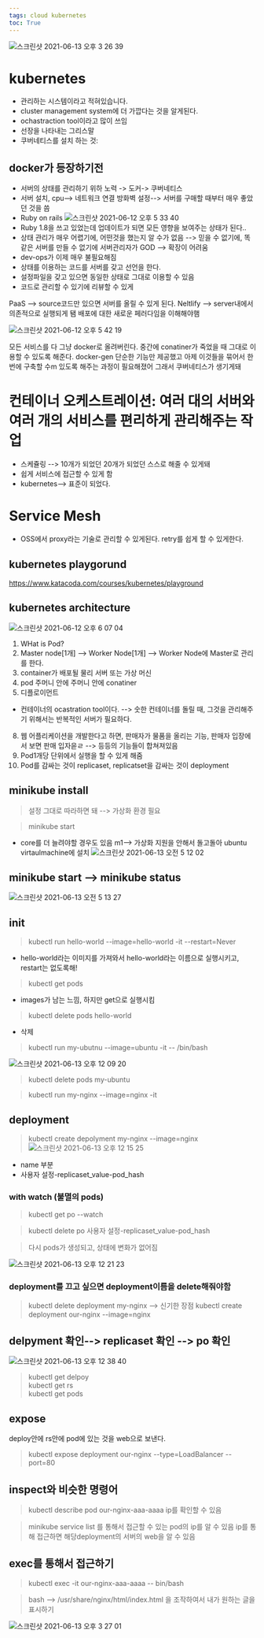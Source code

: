 ```yaml
---
tags: cloud kubernetes 
toc: True
---
```

![스크린샷 2021-06-13 오후 3 26 39](https://user-images.githubusercontent.com/67637935/121797536-c1c5fb80-cc5b-11eb-8718-77bc6f3188d2.png)
# kubernetes
* 관리하는 시스템이라고 적혀있습니다.
* cluster management system에 더 가깝다는 것을 알게된다.
* ochastraction tool이라고 많이 쓰임
* 선장을 나타내는 그리스말 
* 쿠버네티스를 설치 하는 것:
## docker가 등장하기전
* 서버의 상태를 관리하기 위하 노력 -> 도커-> 쿠버네티스
* 서버 설치, cpu--> 네트워크 연결 방화벽 설정--> 서버를 구매할 때부터 매우 좋았던 것을 씀
* Ruby on rails
![스크린샷 2021-06-12 오후 5 33 40](https://user-images.githubusercontent.com/67637935/121770458-54a35f00-cba4-11eb-8d9d-0c86c30f1d47.png)
* Ruby 1.8을 쓰고 있었는데 업데이트가 되면 모든 영향을 보여주는 상태가 된다..
* 상태 관리가 매우 어렵기에, 어떤것을 했는지 알 수가 없음 --> 믿을 수 없기에, 똑같은 서버를 만들 수 없기에 서버관리자가 GOD --> 확장이 어려움
* dev-ops가 이제 매우 불필요해짐
* 상태를 이용하는 코드를 서버를 갖고 선언을 한다.
* 설정파일을 갖고 있으면 동일한 상태로 그대로 이용할 수 있음
* 코드로 관리할 수 있기에 리뷰할 수 있게

PaaS --> source코드만 있으면 서버를 올릴 수 있게 된다.
Neltlify --> server내에서 의존적으로 실행되게 됌
배포에 대한 새로운 페러다임을 이해해야햄

![스크린샷 2021-06-12 오후 5 42 19](https://user-images.githubusercontent.com/67637935/121770656-8963e600-cba5-11eb-804c-43530a599686.png)

모든 서비스를 다 그냥 docker로 올려버린다.
중간에 conatiner가 죽었을 때 그대로 이용할 수 있도록 해준다.
docker-gen 단순한 기능만 제공했고 아제 이것들을 묶어서 한번에 구축할 수m 있도록 해주는 과정이 필요해졌어
그래서 쿠버네티스가 생기게돼

# 컨테이너 오케스트레이션: 여러 대의 서버와 여러 개의 서비스를 편리하게 관리해주는 작업
* 스케쥴링 --> 10개가 되었던 20개가 되었던 스스로 해줄 수 있게돼
* 쉽게 서비스에 접근할 수 있게 함
* kubernetes--> 표준이 되었다.
# Service Mesh
* OSS에서 proxy라는 기술로 관리할 수 있게된다. retry를 쉽게 할 수 있게한다.

## kubernetes playgorund
https://www.katacoda.com/courses/kubernetes/playground


## kubernetes architecture

![스크린샷 2021-06-12 오후 6 07 04](https://user-images.githubusercontent.com/67637935/121771214-ff1d8100-cba8-11eb-9b94-29dab82dc92e.png)

1. WHat is Pod?
2. Master node[1개] --> Worker Node[1개] --> Worker Node에 Master로 관리를 한다.  
3. container가 배포될 물리 서버 또는 가상 머신 
4. pod 주머니 안에 주머니 안에 conatiner
5. 디플로이먼트
  * 컨테이너의 ocastration tool이다. --> 숫한 컨테이너를 돌릴 때, 그것을 관리해주기 위해서는 반복적인 서버가 필요하다.
8. 웹 어플리케이션을 개발한다고 하면, 판매자가 물품을 올리는 기능, 판매자 입장에서 보면 판매 입자읃ㄹ --> 등등의 기능들이 합쳐져있음
9. Pod1개당 단위에서 실행을 할 수 있게 해줌
10. Pod를 감싸는 것이 replicaset, replicatset을 감싸는 것이 deployment

## minikube install
> 설정 그대로 따라하면 돼 --> 가상화 환경 필요

> minikube start 
* core를 더 늘려야할 경우도 있음 m1--> 가상화 지원을 안해서 돌고돌아 ubuntu virtaulmachine에 설치
![스크린샷 2021-06-13 오전 5 12 02](https://user-images.githubusercontent.com/67637935/121788148-e4c5c080-cc05-11eb-9651-c500d1dbce48.png)


## minikube start --> minikube status
![스크린샷 2021-06-13 오전 5 13 27](https://user-images.githubusercontent.com/67637935/121788164-18084f80-cc06-11eb-9afa-46067316dfa6.png)


## init
> kubectl run hello-world --image=hello-world -it --restart=Never
* hello-world라는 이미지를 가져와서 hello-world라는 이름으로 실행시키고, restart는 없도록해!
> kubectl get pods
* images가 남는 느낌, 하지만 get으로 실행시킴
> kubectl delete pods hello-world
* 삭제

> kubectl run my-ubutnu --image=ubuntu -it -- /bin/bash

![스크린샷 2021-06-13 오후 12 09 20](https://user-images.githubusercontent.com/67637935/121794061-325f1f00-cc40-11eb-8c1c-212ff25d3e22.png)

> kubectl delete pods my-ubuntu

> kubectl run my-nginx --image=nginx -it

## deployment
> kubectl create depolyment my-nginx --image=nginx  
![스크린샷 2021-06-13 오후 12 15 25](https://user-images.githubusercontent.com/67637935/121794146-0b551d00-cc41-11eb-8638-bd8dc620ece7.png)
* name 부분 
* 사용자 설정-replicaset_value-pod_hash
### with watch (불멸의 pods)
> kubectl get po --watch

> kubectl delete po 사용자 설정-replicaset_value-pod_hash

> 다시 pods가 생성되고, 상태에 변화가 없어짐

![스크린샷 2021-06-13 오후 12 21 23](https://user-images.githubusercontent.com/67637935/121794331-31c78800-cc42-11eb-8358-72b39ae1d2b0.png)

### deployment를 끄고 싶으면 deployment이름을 delete해줘야함
> kubectl delete deployment my-nginx
--> 신기한 장점 
> kubectl create deployment our-nginx --image=nginx

## delpyment 확인--> replicaset 확인 --> po 확인
![스크린샷 2021-06-13 오후 12 38 40](https://user-images.githubusercontent.com/67637935/121794567-4b69cf00-cc44-11eb-8273-5f69dbe12aac.png)
> kubectl get delpoy  
> kubectl get rs  
> kubectl get pods  


## expose
deploy안에 rs안에 pod에 있는 것을 web으로 보낸다.
> kubectl expose deployment our-nginx --type=LoadBalancer --port=80

## inspect와 비슷한 명령어
> kubectl describe pod our-nginx-aaa-aaaa
ip를 확인할 수 있음

> minikube service list 
를 통해서 접근할 수 있는 pod의 ip를 알 수 있음
> ip를 통해 접근하면 해당deployment의 서버의 web을 알 수 있음


## exec를 통해서 접근하기
> kubectl exec -it our-nginx-aaa-aaaa -- bin/bash

> bash --> /usr/share/nginx/html/index.html 을 조작하여서 내가 원하는 글을 표시하기

![스크린샷 2021-06-13 오후 3 27 01](https://user-images.githubusercontent.com/67637935/121797541-d1454480-cc5b-11eb-82e7-5557624f4d61.png)


